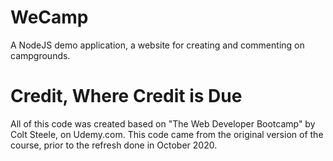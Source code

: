 # WeCamp
A NodeJS demo application, a website for creating and commenting on campgrounds.

# Credit, Where Credit is Due
All of this code was created based on "The Web Developer Bootcamp" by Colt Steele, on Udemy.com. This code came from the original version of the course, prior to the refresh done in October 2020.
